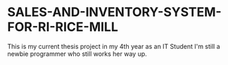 # SALES-AND-INVENTORY-SYSTEM-FOR-RI-RICE-MILL
This is my current thesis project in my 4th year as an IT Student
I'm still a newbie programmer who still works her way up.

